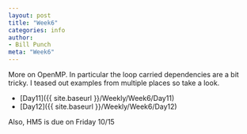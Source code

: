 ```yaml
---
layout: post
title: "Week6"
categories: info
author:
- Bill Punch
meta: "Week6"
---
```


More on OpenMP. In particular the loop carried dependencies are a bit tricky. I teased out examples from multiple places so take a look.
- [Day11]({{ site.baseurl }}/Weekly/Week6/Day11) 
- [Day12]({{ site.baseurl }}/Weekly/Week6/Day12) 

Also, HM5 is due on Friday 10/15
